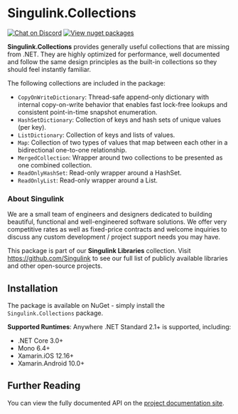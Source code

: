 # Singulink.Collections

[![Chat on Discord](https://img.shields.io/discord/906246067773923490)](https://discord.gg/EkQhJFsBu6)
[![View nuget packages](https://img.shields.io/nuget/v/Singulink.Collections.svg)](https://www.nuget.org/packages/Singulink.Collections/)
<!-- [![Build and Test](https://github.com/Singulink/Singulink.Collections/workflows/build%20and%20test/badge.svg)](https://github.com/Singulink/Singulink.Collections?query=workflow%3A%22build+and+test%22) -->

**Singulink.Collections** provides generally useful collections that are missing from .NET. They are highly optimized for performance, well documented and follow the same design principles as the built-in collections so they should feel instantly familiar.

The following collections are included in the package:
- `CopyOnWriteDictionary`: Thread-safe append-only dictionary with internal copy-on-write behavior that enables fast lock-free lookups and consistent point-in-time snapshot enumeration.
- `HashSetDictionary`: Collection of keys and hash sets of unique values (per key).
- `ListDictionary`: Collection of keys and lists of values.
- `Map`: Collection of two types of values that map between each other in a bidirectional one-to-one relationship.
- `MergedCollection`: Wrapper around two collections to be presented as one combined collection.
- `ReadOnlyHashSet`: Read-only wrapper around a HashSet.
- `ReadOnlyList`: Read-only wrapper around a List.

### About Singulink

We are a small team of engineers and designers dedicated to building beautiful, functional and well-engineered software solutions. We offer very competitive rates as well as fixed-price contracts and welcome inquiries to discuss any custom development / project support needs you may have.

This package is part of our **Singulink Libraries** collection. Visit https://github.com/Singulink to see our full list of publicly available libraries and other open-source projects.

## Installation

The package is available on NuGet - simply install the `Singulink.Collections` package.

**Supported Runtimes**: Anywhere .NET Standard 2.1+ is supported, including:
- .NET Core 3.0+
- Mono 6.4+
- Xamarin.iOS 12.16+
- Xamarin.Android 10.0+

## Further Reading

You can view the fully documented API on the [project documentation site](https://www.singulink.com/Docs/Singulink.Collections/api/Singulink.Collections.html).